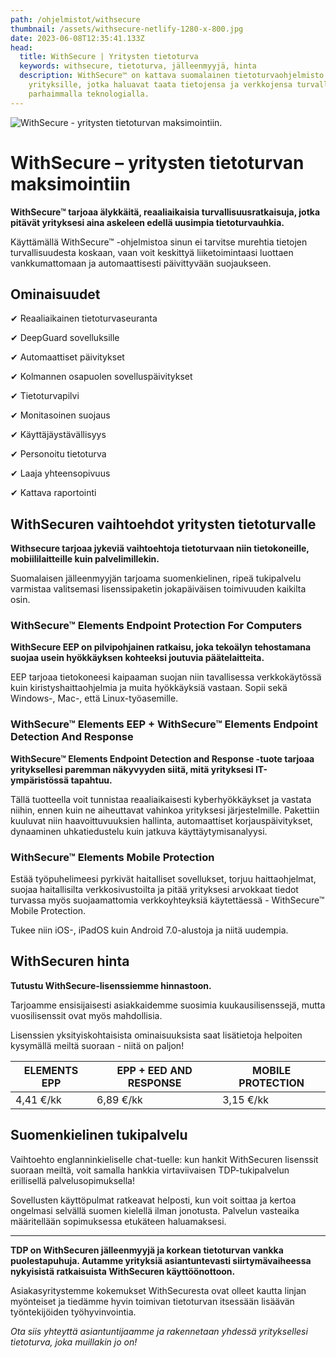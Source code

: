 ```yaml
---
path: /ohjelmistot/withsecure
thumbnail: /assets/withsecure-netlify-1280-x-800.jpg
date: 2023-06-08T12:35:41.133Z
head:
  title: WithSecure | Yritysten tietoturva
  keywords: withsecure, tietoturva, jälleenmyyjä, hinta
  description: WithSecure™ on kattava suomalainen tietoturvaohjelmisto
    yrityksille, jotka haluavat taata tietojensa ja verkkojensa turvallisuuden
    parhaimmalla teknologialla.
---
```

![WithSecure - yritysten tietoturvan maksimointiin.](/assets/withsecure-netlify-1280-x-800.jpg)

# W﻿ithSecure – yritysten tietoturvan maksimointiin

**WithSecure™ tarjoaa älykkäitä, reaaliaikaisia turvallisuusratkaisuja, jotka pitävät yrityksesi aina askeleen edellä uusimpia tietoturvauhkia.**

Käyttämällä WithSecure™ -ohjelmistoa sinun ei tarvitse murehtia tietojen turvallisuudesta koskaan, vaan voit keskittyä liiketoimintaasi luottaen vankkumattomaan ja automaattisesti päivittyvään suojaukseen.

## Ominaisuudet

✔ Reaaliaikainen tietoturvaseuranta

✔ DeepGuard sovelluksille

✔ Automaattiset päivitykset

✔ Kolmannen osapuolen sovelluspäivitykset

✔ Tietoturvapilvi

✔ Monitasoinen suojaus

✔ Käyttäjäystävällisyys

✔ Personoitu tietoturva

✔ Laaja yhteensopivuus

✔ Kattava raportointi

## WithSecuren vaihtoehdot yritysten tietoturvalle

**Withsecure tarjoaa jykeviä vaihtoehtoja tietoturvaan niin tietokoneille, mobiililaitteille kuin palvelimillekin.**

Suomalaisen jälleenmyyjän tarjoama suomenkielinen, ripeä tukipalvelu varmistaa valitsemasi lisenssipaketin jokapäiväisen toimivuuden kaikilta osin. 

### WithSecure™ Elements Endpoint Protection For Computers

**WithSecure EEP on pilvipohjainen ratkaisu, joka tekoälyn tehostamana suojaa usein  hyökkäyksen kohteeksi joutuvia päätelaitteita.**

EEP tarjoaa tietokoneesi kaipaaman suojan niin tavallisessa verkkokäytössä kuin kiristyshaittaohjelmia ja muita hyökkäyksiä vastaan. Sopii sekä Windows-, Mac-, että Linux-työasemille.

### WithSecure™ Elements EEP + WithSecure™ Elements Endpoint Detection And Response

**WithSecure™ Elements Endpoint Detection and Response -tuote tarjoaa yrityksellesi paremman näkyvyyden siitä, mitä yrityksesi IT-ympäristössä tapahtuu.** 

Tällä tuotteella voit tunnistaa reaaliaikaisesti kyberhyökkäykset ja vastata niihin, ennen kuin ne aiheuttavat vahinkoa yrityksesi järjestelmille. Pakettiin kuuluvat niin haavoittuvuuksien hallinta, automaattiset korjauspäivitykset, dynaaminen uhkatiedustelu kuin jatkuva käyttäytymisanalyysi.

### WithSecure™ Elements Mobile Protection

Estää työpuhelimeesi pyrkivät haitalliset sovellukset, torjuu haittaohjelmat, suojaa haitallisilta verkkosivustoilta ja pitää yrityksesi arvokkaat tiedot turvassa myös suojaamattomia verkkoyhteyksiä käytettäessä - WithSecure™ Mobile Protection.

Tukee niin iOS-, iPadOS kuin Android 7.0-alustoja ja niitä uudempia.

## WithSecuren hinta

**Tutustu WithSecure-lisenssiemme hinnastoon.** 

Tarjoamme ensisijaisesti asiakkaidemme suosimia kuukausilisenssejä, mutta vuosilisenssit ovat myös mahdollisia. 

Lisenssien yksityiskohtaisista ominaisuuksista saat lisätietoja helpoiten kysymällä meiltä suoraan - niitä on paljon!

| ELEMENTS EPP | EPP + EED AND RESPONSE | MOBILE PROTECTION |
| ------------ | ---------------------- | ----------------- |
| 4,41 €/kk    | 6,89 €/kk              | 3,15 €/kk         |

## Suomenkielinen tukipalvelu

Vaihtoehto englanninkieliselle chat-tuelle: kun hankit WithSecuren lisenssit suoraan meiltä, voit samalla hankkia virtaviivaisen TDP-tukipalvelun erillisellä palvelusopimuksella! 

Sovellusten käyttöpulmat ratkeavat helposti, kun voit soittaa ja kertoa ongelmasi selvällä suomen kielellä ilman jonotusta. Palvelun vasteaika määritellään sopimuksessa etukäteen haluamaksesi.

- - -

**TDP on WithSecuren jälleenmyyjä ja korkean tietoturvan vankka puolestapuhuja. Autamme yrityksiä asiantuntevasti siirtymävaiheessa nykyisistä ratkaisuista WithSecuren käyttöönottoon.** 

Asiakasyritystemme kokemukset WithSecuresta ovat olleet kautta linjan myönteiset ja tiedämme hyvin toimivan tietoturvan itsessään lisäävän työntekijöiden työhyvinvointia.

*Ota siis yhteyttä asiantuntijaamme ja rakennetaan yhdessä yrityksellesi tietoturva, joka muillakin jo on!*